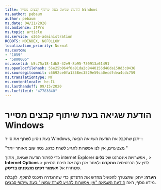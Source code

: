 ```yaml
---
title: הודעת שגיאה בעת שיתוף קבצים מסייר Windows
ms.author: pebaum
author: pebaum
ms.date: 04/21/2020
ms.audience: ITPro
ms.topic: article
ms.service: o365-administration
ROBOTS: NOINDEX, NOFOLLOW
localization_priority: Normal
ms.custom:
- "1059"
- "5800005"
ms.assetid: b5c75a18-1db8-42e9-8b95-730913a61491
ms.openlocfilehash: 56e25b064f0a81da2c8440156d46da150d3c0436
ms.sourcegitcommit: c6692ce0fa1358ec3529e59ca0ecdfdea4cdc759
ms.translationtype: MT
ms.contentlocale: he-IL
ms.lasthandoff: 09/15/2020
ms.locfileid: "47783840"
---
```

# <a name="error-message-when-sharing-files-from-windows-explorer"></a>הודעת שגיאה בעת שיתוף קבצים מסייר Windows

בעת ניסיון לשתף את סייר Windows, ייתכן שתקבל את הודעת השגיאה הבאה:
  
"מצטערים, אין לנו אפשרות להגיע לשרת כרגע. נסה שוב מאוחר יותר "
  
כדי לפתור הודעת שגיאה, מתוך internet Explorer אפשרויות אינטרנט של **כלים** , \> **Internet Options** \> לחץ על הכרטיסיה **מתקדם** ולאחר מכן נקה את תיבת הסימון שכותרת אל **תשמור דפים מוצפנים בדיסק**.
  
 **הערה**: ייתכן שתצטרך להפעיל מחדש את הדפדפן כדי שההגדרה תיכנס לתוקף. לקבלת מידע נוסף, ראה [הודעת השגיאה "אין אפשרות להגיע לשרת עכשיו" בעת שיתוף קבצים](https://go.microsoft.com/fwlink/?linkid=2022914).
  
